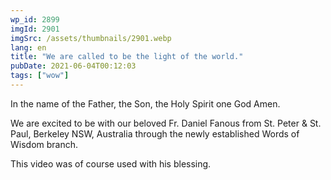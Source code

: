 ```yaml
---
wp_id: 2899
imgId: 2901
imgSrc: /assets/thumbnails/2901.webp
lang: en
title: "We are called to be the light of the world."
pubDate: 2021-06-04T00:12:03
tags: ["wow"]
---
```


<!-- page: 6 -->

<p>In the name of the Father, the Son, the Holy Spirit one God Amen.</p>
<p>We are excited to be with our beloved Fr. Daniel Fanous from St. Peter &amp; St. Paul, Berkeley NSW, Australia through the newly established Words of Wisdom branch.</p>
<p>This video was of course used with his blessing.</p>
<p>&nbsp;</p>
